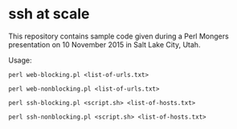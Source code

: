 # ssh at scale

This repository contains sample code given during a Perl Mongers
presentation on 10 November 2015 in Salt Lake City, Utah.

Usage:

    perl web-blocking.pl <list-of-urls.txt>

    perl web-nonblocking.pl <list-of-urls.txt>

    perl ssh-blocking.pl <script.sh> <list-of-hosts.txt>

    perl ssh-nonblocking.pl <script.sh> <list-of-hosts.txt>
